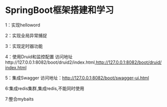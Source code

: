 # SpringBoot框架搭建和学习

1：实现helloword

2：实现全局异常捕捉

3：实现定时器功能

4：使用Druid和监控配置
访问地址http://127.0.0.1:8082/boot/druid2/index.html,http://127.0.0.1:8082/boot/druid/index.html


5：集成Swagger
访问地址：http://127.0.0.1:8082/boot/swagger-ui.html

6:集成redis集群,集成redis,不能同时使用

7:整合mybaits